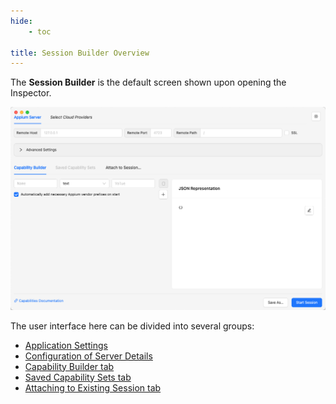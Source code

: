 ```yaml
---
hide:
    - toc

title: Session Builder Overview
---
```


The **Session Builder** is the default screen shown upon opening the Inspector.

![Empty Session Builder](../session-builder/assets/images/empty-session-builder.png)

The user interface here can be divided into several groups:

- [Application Settings](./app-settings.md)
- [Configuration of Server Details](./server-details.md)
- [Capability Builder tab](./capability-builder.md)
- [Saved Capability Sets tab](./saved-capability-sets.md)
- [Attaching to Existing Session tab](./attach-to-session.md)
